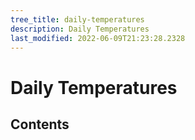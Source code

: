 ```yaml
---
tree_title: daily-temperatures
description: Daily Temperatures
last_modified: 2022-06-09T21:23:28.2328
---
```


# Daily Temperatures

## Contents
